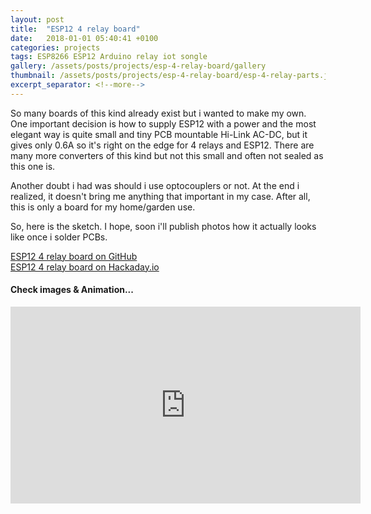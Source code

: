 ```yaml
---
layout: post
title:  "ESP12 4 relay board"
date:   2018-01-01 05:40:41 +0100
categories: projects
tags: ESP8266 ESP12 Arduino relay iot songle
gallery: /assets/posts/projects/esp-4-relay-board/gallery
thumbnail: /assets/posts/projects/esp-4-relay-board/esp-4-relay-parts.jpg
excerpt_separator: <!--more-->
---
```


So many boards of this kind already exist but i wanted to make my own. One important decision is how to supply ESP12 with a power and the most elegant way is quite small and tiny PCB mountable Hi-Link AC-DC, but it gives only 0.6A so it's right on the edge for 4 relays and ESP12. There are many more converters of this kind but not this small and often not sealed as this one is.

Another doubt i had was should i use optocouplers or not. At the end i realized, it doesn't bring me anything that important in my case. After all, this is only a board for my home/garden use.

So, here is the sketch. I hope, soon i'll publish photos how it actually looks like once i solder PCBs.

[ESP12 4 relay board on GitHub](https://github.com/nardev/esp4relay)
<br>
[ESP12 4 relay board on Hackaday.io](...)

#### Check images & Animation...

<!--more-->

<iframe width="560" height="315" src="https://3dbrdviewer.com/share/embed/?uid=a078263862975fc83b99a1ddcd256e74" frameborder="0" allowfullscreen></iframe>
